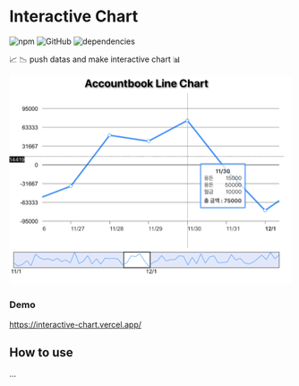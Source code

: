 # Interactive Chart

![npm](https://img.shields.io/npm/v/interactive-chart)
![GitHub](https://img.shields.io/github/LICENSE/taenykim/interactive-chart)
![dependencies](https://img.shields.io/badge/dependencies-none-brightengreen)

📈 📉 push datas and make interactive chart 📊

![](./images/screenshot.png)

### Demo

https://interactive-chart.vercel.app/

## How to use

...
